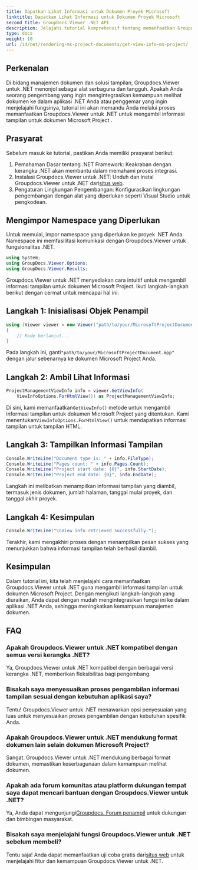 ```yaml
---
title: Dapatkan Lihat Informasi untuk Dokumen Proyek Microsoft
linktitle: Dapatkan Lihat Informasi untuk Dokumen Proyek Microsoft
second_title: GroupDocs.Viewer .NET API
description: Jelajahi tutorial komprehensif tentang memanfaatkan Groupdocs.Viewer untuk .NET guna mengambil informasi tampilan untuk dokumen Microsoft Project dengan mudah.
type: docs
weight: 10
url: /id/net/rendering-ms-project-documents/get-view-info-ms-project/
---
```

## Perkenalan
Di bidang manajemen dokumen dan solusi tampilan, Groupdocs.Viewer untuk .NET menonjol sebagai alat serbaguna dan tangguh. Apakah Anda seorang pengembang yang ingin mengintegrasikan kemampuan melihat dokumen ke dalam aplikasi .NET Anda atau penggemar yang ingin menjelajahi fungsinya, tutorial ini akan memandu Anda melalui proses memanfaatkan Groupdocs.Viewer untuk .NET untuk mengambil informasi tampilan untuk dokumen Microsoft Project .
## Prasyarat
Sebelum masuk ke tutorial, pastikan Anda memiliki prasyarat berikut:
1. Pemahaman Dasar tentang .NET Framework: Keakraban dengan kerangka .NET akan membantu dalam memahami proses integrasi.
2.  Instalasi Groupdocs.Viewer untuk .NET: Unduh dan instal Groupdocs.Viewer untuk .NET dari[situs web](https://releases.groupdocs.com/viewer/net/).
3. Pengaturan Lingkungan Pengembangan: Konfigurasikan lingkungan pengembangan dengan alat yang diperlukan seperti Visual Studio untuk pengkodean.

## Mengimpor Namespace yang Diperlukan
Untuk memulai, impor namespace yang diperlukan ke proyek .NET Anda. Namespace ini memfasilitasi komunikasi dengan Groupdocs.Viewer untuk fungsionalitas .NET.

```csharp
using System;
using GroupDocs.Viewer.Options;
using GroupDocs.Viewer.Results;
```

Groupdocs.Viewer untuk .NET menyediakan cara intuitif untuk mengambil informasi tampilan untuk dokumen Microsoft Project. Ikuti langkah-langkah berikut dengan cermat untuk mencapai hal ini:
## Langkah 1: Inisialisasi Objek Penampil
```csharp
using (Viewer viewer = new Viewer("path/to/your/MicrosoftProjectDocument.mpp"))
{
    // Kode berlanjut...
}
```
 Pada langkah ini, ganti`"path/to/your/MicrosoftProjectDocument.mpp"` dengan jalur sebenarnya ke dokumen Microsoft Project Anda.
## Langkah 2: Ambil Lihat Informasi
```csharp
ProjectManagementViewInfo info = viewer.GetViewInfo(
    ViewInfoOptions.ForHtmlView()) as ProjectManagementViewInfo;
```
 Di sini, kami memanfaatkan`GetViewInfo()` metode untuk mengambil informasi tampilan untuk dokumen Microsoft Project yang ditentukan. Kami menentukan`ViewInfoOptions.ForHtmlView()` untuk mendapatkan informasi tampilan untuk tampilan HTML.
## Langkah 3: Tampilkan Informasi Tampilan
```csharp
Console.WriteLine("Document type is: " + info.FileType);
Console.WriteLine("Pages count: " + info.Pages.Count);
Console.WriteLine("Project start date: {0}", info.StartDate);
Console.WriteLine("Project end date: {0}", info.EndDate);
```
Langkah ini melibatkan menampilkan informasi tampilan yang diambil, termasuk jenis dokumen, jumlah halaman, tanggal mulai proyek, dan tanggal akhir proyek.
## Langkah 4: Kesimpulan
```csharp
Console.WriteLine("\nView info retrieved successfully.");
```
Terakhir, kami mengakhiri proses dengan menampilkan pesan sukses yang menunjukkan bahwa informasi tampilan telah berhasil diambil.

## Kesimpulan
Dalam tutorial ini, kita telah menjelajahi cara memanfaatkan Groupdocs.Viewer untuk .NET guna mengambil informasi tampilan untuk dokumen Microsoft Project. Dengan mengikuti langkah-langkah yang diuraikan, Anda dapat dengan mudah mengintegrasikan fungsi ini ke dalam aplikasi .NET Anda, sehingga meningkatkan kemampuan manajemen dokumen.
## FAQ

### Apakah Groupdocs.Viewer untuk .NET kompatibel dengan semua versi kerangka .NET?

Ya, Groupdocs.Viewer untuk .NET kompatibel dengan berbagai versi kerangka .NET, memberikan fleksibilitas bagi pengembang.

### Bisakah saya menyesuaikan proses pengambilan informasi tampilan sesuai dengan kebutuhan aplikasi saya?

Tentu! Groupdocs.Viewer untuk .NET menawarkan opsi penyesuaian yang luas untuk menyesuaikan proses pengambilan dengan kebutuhan spesifik Anda.

### Apakah Groupdocs.Viewer untuk .NET mendukung format dokumen lain selain dokumen Microsoft Project?

Sangat. Groupdocs.Viewer untuk .NET mendukung berbagai format dokumen, memastikan keserbagunaan dalam kemampuan melihat dokumen.

### Apakah ada forum komunitas atau platform dukungan tempat saya dapat mencari bantuan dengan Groupdocs.Viewer untuk .NET?

 Ya, Anda dapat mengunjungi[Groupdocs. Forum penampil](https://forum.groupdocs.com/c/viewer/9) untuk dukungan dan bimbingan masyarakat.

### Bisakah saya menjelajahi fungsi Groupdocs.Viewer untuk .NET sebelum membeli?

 Tentu saja! Anda dapat memanfaatkan uji coba gratis dari[situs web](https://releases.groupdocs.com/) untuk menjelajahi fitur dan kemampuan Groupdocs.Viewer untuk .NET.